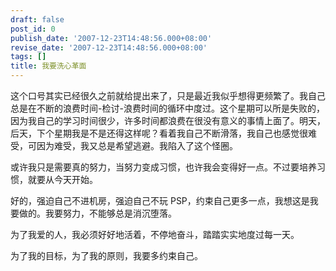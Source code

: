 ```yaml
---
draft: false
post_id: 0
publish_date: '2007-12-23T14:48:56.000+08:00'
revise_date: '2007-12-23T14:48:56.000+08:00'
tags: []
title: 我要洗心革面
---
```


这个口号其实已经很久之前就给提出来了，只是最近我似乎想得更频繁了。我自己总是在不断的浪费时间-检讨-浪费时间的循环中度过。这个星期可以所是失败的，因为我自己的学习时间很少，许多时间都浪费在很没有意义的事情上面了。明天，后天，下个星期我是不是还得这样呢？看着我自己不断滑落，我自己也感觉很难受，可因为难受，我又总是希望逃避。我陷入了这个怪圈。

或许我只是需要真的努力，当努力变成习惯，也许我会变得好一点。不过要培养习惯，就要从今天开始。

好的，强迫自己不进机房，强迫自己不玩 PSP，约束自己更多一点，我想这是我要做的。我要努力，不能够总是消沉堕落。

为了我爱的人，我必须好好地活着，不停地奋斗，踏踏实实地度过每一天。

为了我的目标，为了我的原则，我要多约束自己。
